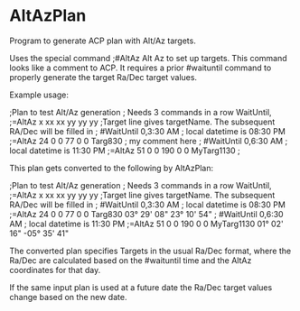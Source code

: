 # AltAzPlan
Program to generate ACP plan with Alt/Az targets.

Uses the special command ;#AltAz   Alt  Az  to set up targets. This command looks like a comment to ACP.
It requires a prior #waituntil command to properly generate the target Ra/Dec target values.

Example usage:


;Plan to test Alt/Az generation
; Needs 3 commands in a row WaitUntil, ;=AltAz x xx xx   yy yy yy
;Target line gives targetName. The subsequent RA/Dec will be filled in
; 
#WaitUntil 0,3:30 AM      ; local datetime is 08:30 PM
;=AltAz    24 0 0     77 0 0
Targ830           ; my comment here
;
#WaitUntil 0,6:30 AM      ; local datetime is 11:30 PM
;=AltAz     51 0 0   190 0 0
MyTarg1130
;

This plan gets converted to the following by AltAzPlan:

;Plan to test Alt/Az generation
; Needs 3 commands in a row WaitUntil, ;=AltAz x xx xx   yy yy yy
;Target line gives targetName. The subsequent RA/Dec will be filled in
; 
#WaitUntil 0,3:30 AM      ; local datetime is 08:30 PM
;=AltAz    24 0 0     77 0 0
Targ830	03° 29' 08"	23° 10' 54"
;
#WaitUntil 0,6:30 AM      ; local datetime is 11:30 PM
;=AltAz     51 0 0   190 0 0
MyTarg1130	01° 02' 16"	-05° 35' 41"

The converted plan specifies Targets in the usual Ra/Dec format, where the Ra/Dec
are calculated based on the #waituntil time and the AltAz coordinates for that day.

If the same input plan is used at a future date the Ra/Dec target values change based on the new date.
